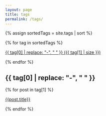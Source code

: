 ```yaml
---
layout: page
title: tags
permalink: /tags/
---
```


{% assign sortedTags = site.tags | sort %}

{% for tag in sortedTags %}

<a href="#{{tag[0]}}">{{ tag[0] | replace: "-", "&nbsp;" }}&nbsp;({{ tag[1] | size }})</a>

{% endfor %}

<h2 id="{{ tag[0] }}">{{ tag[0] | replace: "-", "&nbsp;" }}</h2>

{% for post in tag[1] %}

<a href="{{ post.url }}" title="{{ post.title }}">{{post.title}}</a>

{% endfor %}
